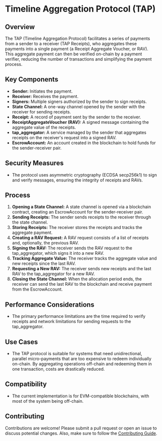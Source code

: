 # Timeline Aggregation Protocol (TAP)

## Overview

The TAP (Timeline Aggregation Protocol) facilitates a series of payments from a 
sender to a receiver (TAP Receipts), who aggregates these payments into a single 
payment (a Receipt Aggregate Voucher, or RAV). This aggregate payment can then be 
verified on-chain by a payment verifier, reducing the number of transactions and 
simplifying the payment process.

## Key Components

- **Sender:** Initiates the payment.
- **Receiver:** Receives the payment.
- **Signers:** Multiple signers authorized by the sender to sign receipts.
- **State Channel:** A one-way channel opened by the sender with the receiver 
for sending receipts.
- **Receipt:** A record of payment sent by the sender to the receiver.
- **ReceiptAggregateVoucher (RAV):** A signed message containing the aggregate 
value of the receipts.
- **tap_aggregator:** A service managed by the sender that aggregates receipts 
on the receiver's request into a signed RAV.
- **EscrowAccount:** An account created in the blockchain to hold funds for 
the sender-receiver pair.

## Security Measures

- The protocol uses asymmetric cryptography (ECDSA secp256k1) to sign and 
verify messages, ensuring the integrity of receipts and RAVs.

## Process

1. **Opening a State Channel:** A state channel is opened via a blockchain 
contract, creating an EscrowAccount for the sender-receiver pair.
2. **Sending Receipts:** The sender sends receipts to the receiver through the 
state channel.
3. **Storing Receipts:** The receiver stores the receipts and tracks the 
aggregate payment.
4. **Creating a RAV Request:** A RAV request consists of a list of receipts and, 
optionally, the previous RAV.
5. **Signing the RAV:** The receiver sends the RAV request to the tap_aggregator, 
which signs it into a new RAV.
6. **Tracking Aggregate Value:** The receiver tracks the aggregate value and 
new receipts since the last RAV.
7. **Requesting a New RAV:** The receiver sends new receipts and the last RAV 
to the tap_aggregator for a new RAV.
8. **Closing the State Channel:** When the allocation period ends, the receiver 
can send the last RAV to the blockchain and receive payment from the EscrowAccount.

## Performance Considerations

- The primary performance limitations are the time required to verify receipts 
and network limitations for sending requests to the tap_aggregator.

## Use Cases

- The TAP protocol is suitable for systems that need unidirectional, parallel 
micro-payments that are too expensive to redeem individually on-chain. By 
aggregating operations off-chain and redeeming them in one transaction, costs 
are drastically reduced.

## Compatibility

- The current implementation is for EVM-compatible blockchains, with most of the 
system being off-chain.

## Contributing

Contributions are welcome! Please submit a pull request or open an issue to 
discuss potential changes.
Also, make sure to follow the [Contributing Guide](https://github.com/semiotic-ai/timeline-aggregation-protocol/blob/main/CONTRIBUTING.md).